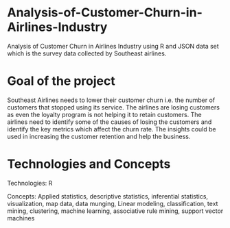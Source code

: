 # Analysis-of-Customer-Churn-in-Airlines-Industry
Analysis of Customer Churn in Airlines Industry using R and JSON data set which is the survey data collected by Southeast airlines.

# Goal of the project
Southeast Airlines needs to lower their customer churn i.e. the number of customers
that stopped using its service. The airlines are losing customers as even the loyalty
program is not helping it to retain customers. The airlines need to identify some of the
causes of losing the customers and identify the key metrics which affect the churn rate.
The insights could be used in increasing the customer retention and help the
business.

# Technologies and Concepts

Technologies: R

Concepts: Applied statistics, descriptive statistics, inferential statistics, visualization, map data, data munging, Linear modeling, classification, text mining, clustering, machine learning, associative rule mining, support vector machines
